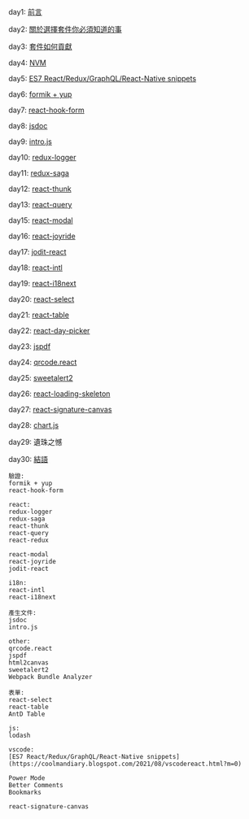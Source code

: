 day1: [前言]()

day2: [關於選擇套件你必須知道的事]()

day3: [套件如何貢獻]()

day4: [NVM]()

day5: [ES7 React/Redux/GraphQL/React-Native snippets]()

day6: [formik + yup]()

day7: [react-hook-form]()

day8: [jsdoc]()

day9: [intro.js]()

day10: [redux-logger]()

day11: [redux-saga]()

day12: [react-thunk]()

day13: [react-query]()

<!-- day14: [react-redux]() -->

day15: [react-modal]()

day16: [react-joyride]()

day17: [jodit-react]()

day18: [react-intl]()

day19: [react-i18next]()

day20: [react-select]()

day21: [react-table]()

day22: [react-day-picker]()

day23: [jspdf]()

day24: [qrcode.react]()

day25: [sweetalert2]()

<!-- day26: [html2canvas]() -->

<!-- day27: [Webpack Bundle Analyzer]() -->

day26: [react-loading-skeleton]()

day27: [react-signature-canvas]()

<!-- day28: [lodash]() -->

day28: [chart.js]()

day29: 遺珠之憾

day30: [結語]()

<!-- [如何對套件提出貢獻]() -->

```
驗證:
formik + yup
react-hook-form

react:
redux-logger
redux-saga
react-thunk
react-query
react-redux

react-modal
react-joyride
jodit-react

i18n:
react-intl
react-i18next

產生文件:
jsdoc
intro.js

other:
qrcode.react
jspdf
html2canvas
sweetalert2
Webpack Bundle Analyzer

表單:
react-select
react-table
AntD Table

js:
lodash

vscode:
[ES7 React/Redux/GraphQL/React-Native snippets](https://coolmandiary.blogspot.com/2021/08/vscodereact.html?m=0)

Power Mode
Better Comments
Bookmarks

react-signature-canvas
```
